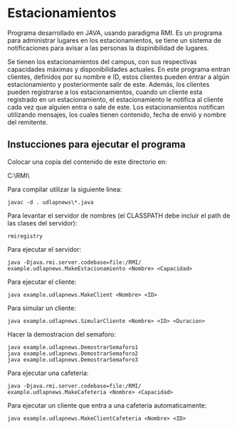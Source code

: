 # Estacionamientos
Programa desarrollado en JAVA, usando paradigma RMI. Es un programa para administrar lugares en los estacionamientos, se tiene un sistema de notificaciones para avisar a las personas la dispinibilidad de lugares.


Se tienen los estacionamientos del campus, con sus respectivas capacidades máximas y disponibilidades actuales. En este programa entran clientes, definidos por su nombre e ID, estos clientes pueden entrar a algún estacionamiento y posteriormente salir de este. Además, los clientes pueden registrarse a los estacionamientos, cuando un cliente esta registrado en un estacionamiento, el estacionamiento le notifica al cliente cada vez que alguien entra o sale de este. Los estacionamientos notifican utilizando mensajes, los cuales tienen contenido, fecha de envió y nombre del remitente.


## Instucciones para ejecutar el programa

Colocar una copia del contenido de este directorio en:

C:\RMI\

Para compilar utilizar la siguiente linea:

	javac -d . udlapnews\*.java

Para levantar el servidor de nombres (el CLASSPATH debe incluir el path de las clases del servidor):

	rmiregistry

Para ejecutar el servidor:

	java -Djava.rmi.server.codebase=file:/RMI/ example.udlapnews.MakeEstacionamiento <Nombre> <Capacidad>

Para ejecutar el cliente:

	java example.udlapnews.MakeClient <Nombre> <ID>

Para simular un cliente:

	java example.udlapnews.SimularCliente <Nombre> <ID> <Duracion>

Hacer la demostracion del semaforo:

	java example.udlapnews.DemostrarSemaforo1
	java example.udlapnews.DemostrarSemaforo2
	java example.udlapnews.DemostrarSemaforo3


Para ejecutar una cafeteria: 

	java -Djava.rmi.server.codebase=file:/RMI/ example.udlapnews.MakeCafeteria <Nombre> <Capacidad>

Para ejecutar un cliente que entra a una cafeteria automaticamente:

	java example.udlapnews.MakeClientCafeteria <Nombre> <ID>
